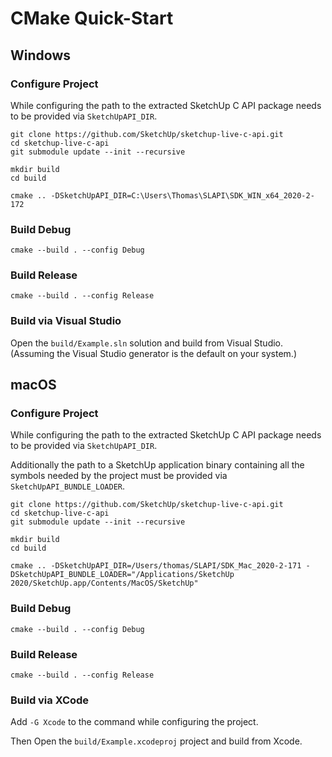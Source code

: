 # CMake Quick-Start

## Windows

### Configure Project

While configuring the path to the extracted SketchUp C API package needs to be provided via `SketchUpAPI_DIR`.

```
git clone https://github.com/SketchUp/sketchup-live-c-api.git
cd sketchup-live-c-api
git submodule update --init --recursive

mkdir build
cd build

cmake .. -DSketchUpAPI_DIR=C:\Users\Thomas\SLAPI\SDK_WIN_x64_2020-2-172
```

### Build Debug
```
cmake --build . --config Debug
```

### Build Release
```
cmake --build . --config Release
```

### Build via Visual Studio

Open the `build/Example.sln` solution and build from Visual Studio. (Assuming the Visual Studio generator is the default on your system.)

## macOS

### Configure Project

While configuring the path to the extracted SketchUp C API package needs to be provided via `SketchUpAPI_DIR`.

Additionally the path to a SketchUp application binary containing all the symbols needed by the project must be provided via `SketchUpAPI_BUNDLE_LOADER`.

```
git clone https://github.com/SketchUp/sketchup-live-c-api.git
cd sketchup-live-c-api
git submodule update --init --recursive

mkdir build
cd build

cmake .. -DSketchUpAPI_DIR=/Users/thomas/SLAPI/SDK_Mac_2020-2-171 -DSketchUpAPI_BUNDLE_LOADER="/Applications/SketchUp 2020/SketchUp.app/Contents/MacOS/SketchUp"
```

### Build Debug
```
cmake --build . --config Debug
```

### Build Release
```
cmake --build . --config Release
```

### Build via XCode

Add `-G Xcode` to the command while configuring the project.

Then Open the `build/Example.xcodeproj` project and build from Xcode.
